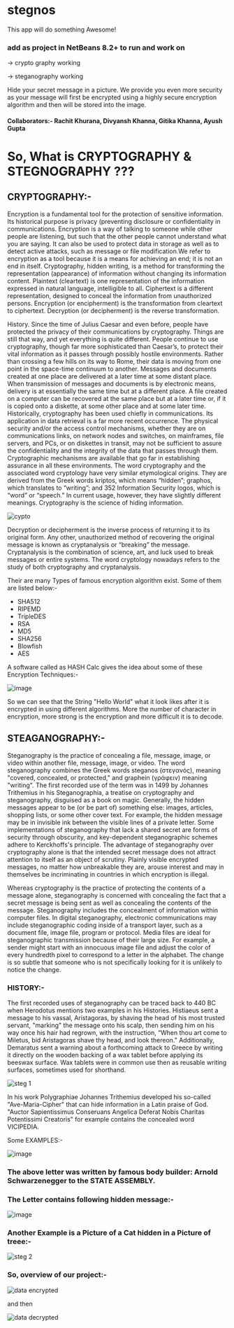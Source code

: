 # stegnos

This app will do something Awesome!

### add as project in NetBeans 8.2+ to run and work on

-> crypto graphy working

-> steganography working

Hide your secret message in a picture. We provide you even more security as your message will first be encrypted using a highly secure encryption algorithm and then will be stored into the image.

#### Collaborators:- Rachit Khurana, Divyansh Khanna, Gitika Khanna, Ayush Gupta




# So, What is CRYPTOGRAPHY & STEGNOGRAPHY ???

## **CRYPTOGRAPHY:-**
Encryption is a fundamental tool for the protection of sensitive information. Its historical purpose is privacy (preventing disclosure or confidentiality in communications. Encryption is a way of talking to someone while other people are listening, but such that the other people cannot understand what you are saying. It can also be used to protect data in storage as well as to detect active attacks, such as message or file modification.We refer to encryption as a tool because it is a means for achieving an end; it is not an end in itself. Cryptography, hidden writing, is a method for transforming the representation (appearance) of information without changing its information content. Plaintext (cleartext) is one representation of the information expressed in natural language, intelligible to all. Ciphertext is a different representation, designed to conceal the information from unauthorized persons. Encryption (or encipherment) is the transformation from cleartext to ciphertext. Decryption (or decipherment) is the reverse transformation.

History. Since the time of Julius Caesar and even before, people have protected the privacy of their communications by cryptography. Things are still that way, and yet everything is quite different. People continue to use cryptography, though far more sophisticated than Caesar’s, to protect their vital information as it passes through possibly hostile environments. Rather than crossing a few hills on its way to Rome, their
data is moving from one point in the space-time continuum to another. Messages and documents created at one place are delivered at a later time at some distant place. When transmission of messages and documents is by electronic means, delivery is at essentially the same time but at a different place. A file created on a computer can be recovered at
the same place but at a later time or, if it is copied onto a diskette, at some other place and at some later time. 
Historically, cryptography has been used chiefly in communications. Its application in data retrieval is a far more recent occurrence. The physical security and/or the access control mechanisms, whether they are on communications links, on network nodes and switches, on mainframes, file servers, and PCs, or on diskettes in transit, may not be sufficient to assure the confidentiality and the integrity of the data that passes through them. Cryptographic mechanisms are available that go far in establishing assurance in all these environments. The word cryptography and the associated word cryptology have very similar etymological origins. They are derived from the Greek words kriptos, which means “hidden”; graphos, which translates to “writing”; and 352 Information Security logos, which is “word” or “speech.” In current usage, however, they have slightly different meanings. Cryptography is the science of hiding information.

![cypto](https://user-images.githubusercontent.com/32609967/31352132-3575d7c8-ad4b-11e7-90ed-96380001d526.png)

Decryption or decipherment is the inverse process of returning it to its original form. Any other, unauthorized method of recovering the original message is known as cryptanalysis or “breaking” the message. Cryptanalysis is the combination of science, art, and luck used to break messages or entire systems. The word cryptology nowadays refers to the study of both cryptography and cryptanalysis.

Their are many Types of famous encryption algorithm exist. Some of them are listed below:-

- SHA512
- RIPEMD
- TripleDES
- RSA
- MD5
- SHA256
- Blowfish
- AES

A software called as HASH Calc gives the idea about some of these Encryption Techniques:-

![image](https://user-images.githubusercontent.com/32609967/31352403-5026ecd2-ad4c-11e7-8b85-1717e062dea5.png)

So we can see that the String "Hello World" what it look likes after it is encrypted in using different algorithms. More the number of character in encryption, more strong is the encryption and more difficult it is to decode.
 
 
## **STEAGANOGRAPHY:-**

Steganography is the practice of concealing a file, message, image, or video within another file, message, image, or video. The word steganography combines the Greek words steganos (στεγανός), meaning "covered, concealed, or protected," and graphein (γράφειν) meaning "writing".
The first recorded use of the term was in 1499 by Johannes Trithemius in his Steganographia, a treatise on cryptography and steganography, disguised as a book on magic. Generally, the hidden messages appear to be (or be part of) something else: images, articles, shopping lists, or some other cover text. For example, the hidden message may be in invisible ink between the visible lines of a private letter. Some implementations of steganography that lack a shared secret are forms of security through obscurity, and key-dependent steganographic schemes adhere to Kerckhoffs's principle.
The advantage of steganography over cryptography alone is that the intended secret message does not attract attention to itself as an object of scrutiny. Plainly visible encrypted messages, no matter how unbreakable they are, arouse interest and may in themselves be incriminating in countries in which encryption is illegal.

Whereas cryptography is the practice of protecting the contents of a message alone, steganography is concerned with concealing the fact that a secret message is being sent as well as concealing the contents of the message.
Steganography includes the concealment of information within computer files. In digital steganography, electronic communications may include steganographic coding inside of a transport layer, such as a document file, image file, program or protocol. Media files are ideal for steganographic transmission because of their large size. For example, a sender might start with an innocuous image file and adjust the color of every hundredth pixel to correspond to a letter in the alphabet. The change is so subtle that someone who is not specifically looking for it is unlikely to notice the change.

### HISTORY:-
The first recorded uses of steganography can be traced back to 440 BC when Herodotus mentions two examples in his Histories. Histiaeus sent a message to his vassal, Aristagoras, by shaving the head of his most trusted servant, "marking" the message onto his scalp, then sending him on his way once his hair had regrown, with the instruction, “When thou art come to Miletus, bid Aristagoras shave thy head, and look thereon." Additionally, Demaratus sent a warning about a forthcoming attack to Greece by writing it directly on the wooden backing of a wax tablet before applying its beeswax surface. Wax tablets were in common use then as reusable writing surfaces, sometimes used for shorthand.

![steg 1](https://user-images.githubusercontent.com/32609967/31354674-cc5eb48a-ad54-11e7-8e3d-5e95a2ebc145.png)

In his work Polygraphiae Johannes Trithemius developed his so-called "Ave-Maria-Cipher" that can hide information in a Latin praise of God. "Auctor Sapientissimus Conseruans Angelica Deferat Nobis Charitas Potentissimi Creatoris" for example contains the concealed word VICIPEDIA.

Some EXAMPLES:-

![image](https://user-images.githubusercontent.com/32609967/31354714-07b637ec-ad55-11e7-9fce-b27f8511fe9b.png)

### The above letter was written by famous body builder: Arnold Schwarzenegger to the STATE ASSEMBLY.
### The Letter contains following hidden message:-

![image](https://user-images.githubusercontent.com/32609967/31354785-51a6d7f8-ad55-11e7-8e87-516d43c061b6.png)

### Another Example is a Picture of a Cat hidden in a Picture of treee:-

![steg 2](https://user-images.githubusercontent.com/32609967/31354808-6822503e-ad55-11e7-8295-43b50d73efe5.png)


### **So, overview of our project:-**

![data encrypted](https://user-images.githubusercontent.com/32609967/31354820-7712b494-ad55-11e7-842d-a58ba6835ab4.png)

and then

![data decrypted](https://user-images.githubusercontent.com/32609967/31354827-7f1ffafc-ad55-11e7-8e88-ee818df466a5.png)

